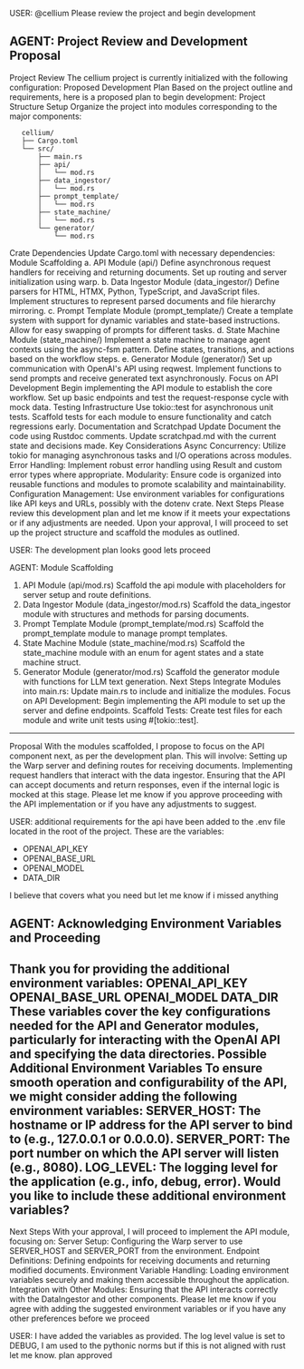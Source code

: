 USER: @cellium 
Please review the project and begin development

AGENT: Project Review and Development Proposal
---
Project Review
The cellium project is currently initialized with the following configuration:
Proposed Development Plan
Based on the project outline and requirements, here is a proposed plan to begin development:
Project Structure Setup
Organize the project into modules corresponding to the major components:
```
   cellium/
   ├── Cargo.toml
   └── src/
       ├── main.rs
       ├── api/
       │   └── mod.rs
       ├── data_ingestor/
       │   └── mod.rs
       ├── prompt_template/
       │   └── mod.rs
       ├── state_machine/
       │   └── mod.rs
       └── generator/
           └── mod.rs
```
Crate Dependencies
Update Cargo.toml with necessary dependencies:
Module Scaffolding
a. API Module (api/)
Define asynchronous request handlers for receiving and returning documents.
Set up routing and server initialization using warp.
b. Data Ingestor Module (data_ingestor/)
Define parsers for HTML, HTMX, Python, TypeScript, and JavaScript files.
Implement structures to represent parsed documents and file hierarchy mirroring.
c. Prompt Template Module (prompt_template/)
Create a template system with support for dynamic variables and state-based instructions.
Allow for easy swapping of prompts for different tasks.
d. State Machine Module (state_machine/)
Implement a state machine to manage agent contexts using the async-fsm pattern.
Define states, transitions, and actions based on the workflow steps.
e. Generator Module (generator/)
Set up communication with OpenAI's API using reqwest.
Implement functions to send prompts and receive generated text asynchronously.
Focus on API Development
Begin implementing the API module to establish the core workflow.
Set up basic endpoints and test the request-response cycle with mock data.
Testing Infrastructure
Use tokio::test for asynchronous unit tests.
Scaffold tests for each module to ensure functionality and catch regressions early.
Documentation and Scratchpad Update
Document the code using Rustdoc comments.
Update scratchpad.md with the current state and decisions made.
Key Considerations
Async Concurrency: Utilize tokio for managing asynchronous tasks and I/O operations across modules.
Error Handling: Implement robust error handling using Result and custom error types where appropriate.
Modularity: Ensure code is organized into reusable functions and modules to promote scalability and maintainability.
Configuration Management: Use environment variables for configurations like API keys and URLs, possibly with the dotenv crate.
Next Steps
Please review this development plan and let me know if it meets your expectations or if any adjustments are needed. Upon your approval, I will proceed to set up the project structure and scaffold the modules as outlined.

USER: The development plan looks good lets proceed

AGENT: Module Scaffolding
1. API Module (api/mod.rs)
Scaffold the api module with placeholders for server setup and route definitions.
2. Data Ingestor Module (data_ingestor/mod.rs)
Scaffold the data_ingestor module with structures and methods for parsing documents.
3. Prompt Template Module (prompt_template/mod.rs)
Scaffold the prompt_template module to manage prompt templates.
4. State Machine Module (state_machine/mod.rs)
Scaffold the state_machine module with an enum for agent states and a state machine struct.
5. Generator Module (generator/mod.rs)
Scaffold the generator module with functions for LLM text generation.
Next Steps
Integrate Modules into main.rs: Update main.rs to include and initialize the modules.
Focus on API Development: Begin implementing the API module to set up the server and define endpoints.
Scaffold Tests: Create test files for each module and write unit tests using #[tokio::test].
---
Proposal
With the modules scaffolded, I propose to focus on the API component next, as per the development plan. This will involve:
Setting up the Warp server and defining routes for receiving documents.
Implementing request handlers that interact with the data ingestor.
Ensuring that the API can accept documents and return responses, even if the internal logic is mocked at this stage.
Please let me know if you approve proceeding with the API implementation or if you have any adjustments to suggest.

USER: additional requirements for the api have been added to the .env file located in the root of the project. 
These are the variables:
- OPENAI_API_KEY
- OPENAI_BASE_URL
- OPENAI_MODEL
- DATA_DIR

I believe that covers what you need but let me know if i missed anything

AGENT: Acknowledging Environment Variables and Proceeding
---
Thank you for providing the additional environment variables:
OPENAI_API_KEY
OPENAI_BASE_URL
OPENAI_MODEL
DATA_DIR
These variables cover the key configurations needed for the API and Generator modules, particularly for interacting with the OpenAI API and specifying the data directories.
Possible Additional Environment Variables
To ensure smooth operation and configurability of the API, we might consider adding the following environment variables:
SERVER_HOST: The hostname or IP address for the API server to bind to (e.g., 127.0.0.1 or 0.0.0.0).
SERVER_PORT: The port number on which the API server will listen (e.g., 8080).
LOG_LEVEL: The logging level for the application (e.g., info, debug, error).
Would you like to include these additional environment variables?
---
Next Steps
With your approval, I will proceed to implement the API module, focusing on:
Server Setup: Configuring the Warp server to use SERVER_HOST and SERVER_PORT from the environment.
Endpoint Definitions: Defining endpoints for receiving documents and returning modified documents.
Environment Variable Handling: Loading environment variables securely and making them accessible throughout the application.
Integration with Other Modules: Ensuring that the API interacts correctly with the DataIngestor and other components.
Please let me know if you agree with adding the suggested environment variables or if you have any other preferences before we proceed

USER: I have added the variables as provided. The log level value is set to DEBUG, I am used to the pythonic norms but if this is not aligned with rust let me know. plan approved